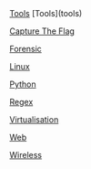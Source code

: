 <div class="center">
<a href="tools">Tools</a>
[Tools](tools)

[Capture The Flag](ctf)

[Forensic](forensic)

[Linux](linux)

[Python](python)

[Regex](regex)

[Virtualisation](virtualisation)

[Web](web)

[Wireless](wireless)
</div>
